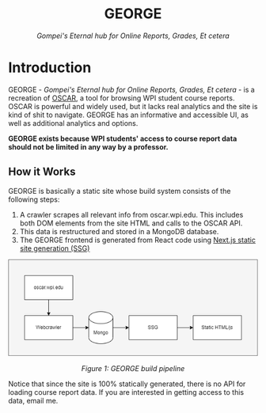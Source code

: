 <h1 align="center">GEORGE</h1>
<p align="center"><i>Gompei's Eternal hub for Online Reports, Grades, Et cetera</i></p>

# Introduction

GEORGE - _Gompei's Eternal hub for Online Reports, Grades, Et cetera_ - is a recreation of [OSCAR](https://oscar.wpi.edu/), a tool for browsing WPI student course reports. OSCAR is powerful and widely used, but it lacks real analytics and the site is kind of shit to navigate. GEORGE has an informative and accessible UI, as well as additional analytics and options.

**GEORGE exists because WPI students' access to course report data should not be limited in any way by a professor.**

## How it Works

GEORGE is basically a static site whose build system consists of the following steps:

1. A crawler scrapes all relevant info from oscar.wpi.edu. This includes both DOM elements from the site HTML and calls to the OSCAR API.
2. This data is restructured and stored in a MongoDB database.
3. The GEORGE frontend is generated from React code using [Next.js static site generation (SSG)](https://nextjs.org/docs/basic-features/data-fetching/get-static-props)

<p align="center">
<img src="public/pipeline.png"/>
</p>

<p align="center">
<i>Figure 1: GEORGE build pipeline</i>
</p>

Notice that since the site is 100% statically generated, there is no API for loading course report data. If you are interested in getting access to this data, email me.
